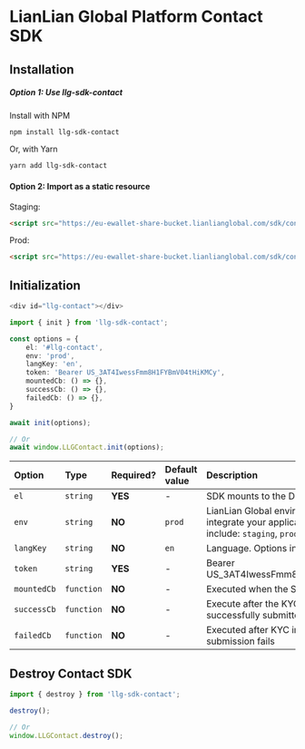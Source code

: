 # LianLian Global Platform Contact SDK

## Installation

##### Option 1: Use llg-sdk-contact

Install with NPM

```bash
npm install llg-sdk-contact
```

Or, with Yarn

```bash
yarn add llg-sdk-contact
```

#### Option 2: Import as a static resource

Staging:
```html
<script src="https://eu-ewallet-share-bucket.lianlianglobal.com/sdk/contact/v1/staging/index.min.js" />
```

Prod:
```html
<script src="https://eu-ewallet-share-bucket.lianlianglobal.com/sdk/contact/v1/prod/index.min.js" />
```

## Initialization

```ts
<div id="llg-contact"></div>

import { init } from 'llg-sdk-contact';

const options = {
    el: '#llg-contact',
    env: 'prod',
    langKey: 'en',
    token: 'Bearer US_3AT4IwessFmm8H1FYBmV04tHiKMCy',
    mountedCb: () => {},
    successCb: () => {},
    failedCb: () => {},
}

await init(options);

// Or
await window.LLGContact.init(options);
```


| Option         | Type     | Required? | Default value | Description                                                                                                                                                         |
| :------------- | :------- | :-------- | :------------ | :------------------------------------------------------------------------------------------------------------------------------------------------------------------ |
| `el`          | `string` | **YES**    | -       | SDK mounts to the  DOM, eg: `#llg-contact`,
| `env`          | `string` | **NO**    | `prod`        | LianLian Global environment you want to integrate your application with. Options include: `staging`, `prod`                                                   |
| `langKey`      | `string` | **NO**    | `en`          | Language. Options include: `en`                                                                                                                             |
| `token`     | `string` | **YES**   | -             | Bearer US_3AT4IwessFmm8H1FYBmV04tHiKMCy |
| `mountedCb` | `function` | **NO**   | -             | Executed when the SDK loads successfully |
| `successCb` | `function` | **NO**   | -             | Execute after the KYC information is successfully submitted |
| `failedCb` | `function` | **NO**   | -             | Executed after KYC information submission fails |



## Destroy Contact SDK
```ts
import { destroy } from 'llg-sdk-contact';

destroy();

// Or
window.LLGContact.destroy();
```